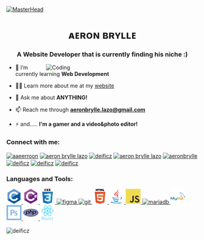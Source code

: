 [![MasterHead](https://i.ibb.co/JpsDJpH/banner.jpg)](https://rishavchanda.io)


<h1 align="center">ᴀᴇʀᴏɴ ʙʀʏʟʟᴇ </h1>
<h3 align="center">A Website Developer that is currently finding his niche :)</h3>


<img align="right" alt="Coding" width="400"
  src="https://64.media.tumblr.com/503307fc1bf3f184e80c217ff4ff7569/tumblr_o96nxvPnHE1tgoxx3o1_500.gif">

  



- 🌱 I’m currently learning **Web Development**

- 👨‍💻 Learn more about me at my [website](https://deificz.github.io/aeronbrylle/)

- 💬 Ask me about **ANYTHING!**

- 📫 Reach me through **aeronbrylle.lazo@gmail.com**

- ⚡  and..... **I'm a gamer and a video&photo editor!**

<h3 align="left">Connect with me:</h3>
<p align="left">
<a href="https://twitter.com/aaeerroon" target="blank"><img align="center" src="https://raw.githubusercontent.com/rahuldkjain/github-profile-readme-generator/master/src/images/icons/Social/twitter.svg" alt="aaeerroon" height="30" width="40" /></a>
<a href="https://www.linkedin.com/in/aeron-brylle-lazo-554346226/" target="blank"><img align="center" src="https://raw.githubusercontent.com/rahuldkjain/github-profile-readme-generator/master/src/images/icons/Social/linked-in-alt.svg" alt="aeron brylle lazo" height="30" width="40" /></a>
<a href="https://stackoverflow.com/users/12022633/deificz" target="blank"><img align="center" src="https://raw.githubusercontent.com/rahuldkjain/github-profile-readme-generator/master/src/images/icons/Social/stack-overflow.svg" alt="deificz" height="30" width="40" /></a>
<a href="https://fb.com/aeronbrylIe" target="blank"><img align="center" src="https://raw.githubusercontent.com/rahuldkjain/github-profile-readme-generator/master/src/images/icons/Social/facebook.svg" alt="aeron brylle lazo" height="30" width="40" /></a>
<a href="https://instagram.com/aeronbrylle" target="blank"><img align="center" src="https://raw.githubusercontent.com/rahuldkjain/github-profile-readme-generator/master/src/images/icons/Social/instagram.svg" alt="aeronbrylle" height="30" width="40" /></a>
<a href="https://www.youtube.com/channel/UCKt8zfbBJykVYM2VN_00bPw" target="blank"><img align="center" src="https://raw.githubusercontent.com/rahuldkjain/github-profile-readme-generator/master/src/images/icons/Social/youtube.svg" alt="deificz" height="30" width="40" /></a>
<a href="https://leetcode.com/Deificz/" target="blank"><img align="center" src="https://raw.githubusercontent.com/rahuldkjain/github-profile-readme-generator/master/src/images/icons/Social/leet-code.svg" alt="deificz" height="30" width="40" /></a>
<a href="https://discord.gg/deificz" target="blank"><img align="center" src="https://raw.githubusercontent.com/rahuldkjain/github-profile-readme-generator/master/src/images/icons/Social/discord.svg" alt="deificz" height="30" width="40" /></a>
</p>

<h3 align="left">Languages and Tools:</h3>
<p align="left"> <a href="https://www.cprogramming.com/" target="_blank" rel="noreferrer"> <img src="https://raw.githubusercontent.com/devicons/devicon/master/icons/c/c-original.svg" alt="c" width="40" height="40"/> </a><a href="https://www.w3schools.com/cs/" target="_blank" rel="noreferrer"> <img src="https://raw.githubusercontent.com/devicons/devicon/master/icons/csharp/csharp-original.svg" alt="csharp" width="40" height="40"/> </a> <a href="https://www.w3schools.com/css/" target="_blank" rel="noreferrer"> <img src="https://raw.githubusercontent.com/devicons/devicon/master/icons/css3/css3-original-wordmark.svg" alt="css3" width="40" height="40"/> </a> <a href="https://www.figma.com/" target="_blank" rel="noreferrer"> <img src="https://www.vectorlogo.zone/logos/figma/figma-icon.svg" alt="figma" width="40" height="40"/> </a> <a href="https://git-scm.com/" target="_blank" rel="noreferrer"> <img src="https://www.vectorlogo.zone/logos/git-scm/git-scm-icon.svg" alt="git" width="40" height="40"/> </a> <a href="https://www.w3.org/html/" target="_blank" rel="noreferrer"> <img src="https://raw.githubusercontent.com/devicons/devicon/master/icons/html5/html5-original-wordmark.svg" alt="html5" width="40" height="40"/> </a> <a href="https://www.java.com" target="_blank" rel="noreferrer"> <img src="https://raw.githubusercontent.com/devicons/devicon/master/icons/java/java-original.svg" alt="java" width="40" height="40"/> </a> <a href="https://developer.mozilla.org/en-US/docs/Web/JavaScript" target="_blank" rel="noreferrer"> <img src="https://raw.githubusercontent.com/devicons/devicon/master/icons/javascript/javascript-original.svg" alt="javascript" width="40" height="40"/> </a> <a href="https://mariadb.org/" target="_blank" rel="noreferrer"> <img src="https://www.vectorlogo.zone/logos/mariadb/mariadb-icon.svg" alt="mariadb" width="40" height="40"/> </a> <a href="https://www.mysql.com/" target="_blank" rel="noreferrer"> <img src="https://raw.githubusercontent.com/devicons/devicon/master/icons/mysql/mysql-original-wordmark.svg" alt="mysql" width="40" height="40"/> </a> <a href="https://www.photoshop.com/en" target="_blank" rel="noreferrer"> <img src="https://raw.githubusercontent.com/devicons/devicon/master/icons/photoshop/photoshop-line.svg" alt="photoshop" width="40" height="40"/> </a> <a href="https://www.php.net" target="_blank" rel="noreferrer"> <img src="https://raw.githubusercontent.com/devicons/devicon/master/icons/php/php-original.svg" alt="php" width="40" height="40"/> </a> <a href="https://reactjs.org/" target="_blank" rel="noreferrer"> <img src="https://raw.githubusercontent.com/devicons/devicon/master/icons/react/react-original-wordmark.svg" alt="react" width="40" height="40"/> </a> </p>

<p><img align="center" src="https://github-readme-stats.vercel.app/api/top-langs?username=deificz&show_icons=true&locale=en&layout=compact" alt="deificz" /></p>
